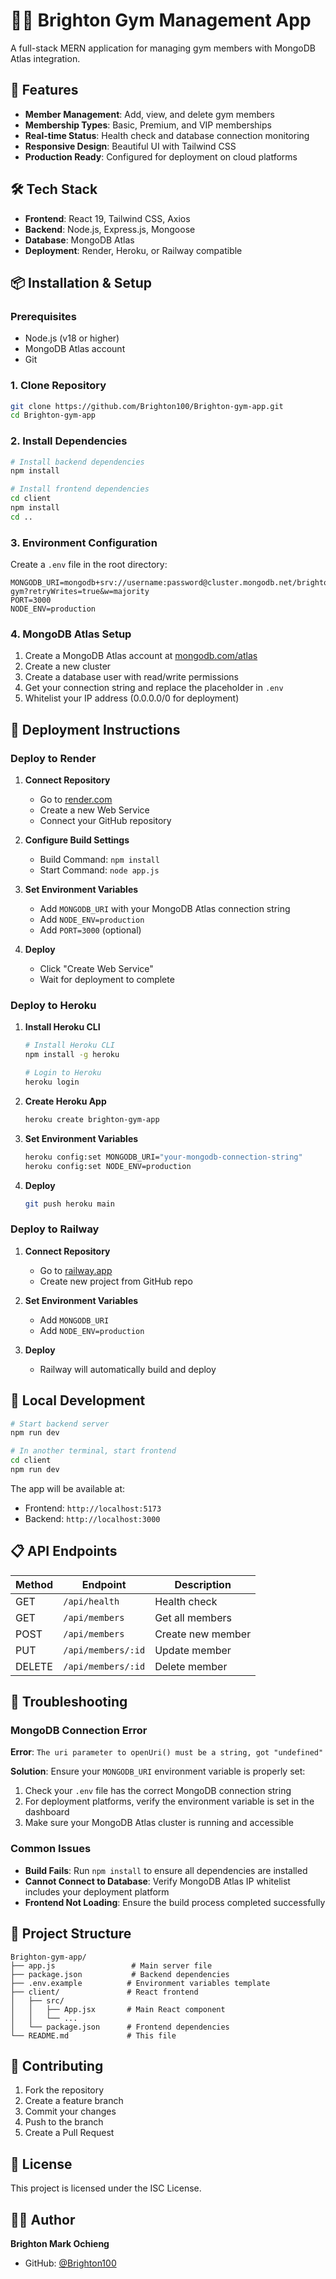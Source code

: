 # 🏋️‍♂️ Brighton Gym Management App

A full-stack MERN application for managing gym members with MongoDB Atlas integration.

## 🚀 Features

- **Member Management**: Add, view, and delete gym members
- **Membership Types**: Basic, Premium, and VIP memberships
- **Real-time Status**: Health check and database connection monitoring
- **Responsive Design**: Beautiful UI with Tailwind CSS
- **Production Ready**: Configured for deployment on cloud platforms

## 🛠️ Tech Stack

- **Frontend**: React 19, Tailwind CSS, Axios
- **Backend**: Node.js, Express.js, Mongoose
- **Database**: MongoDB Atlas
- **Deployment**: Render, Heroku, or Railway compatible

## 📦 Installation & Setup

### Prerequisites
- Node.js (v18 or higher)
- MongoDB Atlas account
- Git

### 1. Clone Repository
```bash
git clone https://github.com/Brighton100/Brighton-gym-app.git
cd Brighton-gym-app
```

### 2. Install Dependencies
```bash
# Install backend dependencies
npm install

# Install frontend dependencies
cd client
npm install
cd ..
```

### 3. Environment Configuration
Create a `.env` file in the root directory:
```env
MONGODB_URI=mongodb+srv://username:password@cluster.mongodb.net/brighton-gym?retryWrites=true&w=majority
PORT=3000
NODE_ENV=production
```

### 4. MongoDB Atlas Setup
1. Create a MongoDB Atlas account at [mongodb.com/atlas](https://mongodb.com/atlas)
2. Create a new cluster
3. Create a database user with read/write permissions
4. Get your connection string and replace the placeholder in `.env`
5. Whitelist your IP address (0.0.0.0/0 for deployment)

## 🚀 Deployment Instructions

### Deploy to Render

1. **Connect Repository**
   - Go to [render.com](https://render.com)
   - Create a new Web Service
   - Connect your GitHub repository

2. **Configure Build Settings**
   - Build Command: `npm install`
   - Start Command: `node app.js`

3. **Set Environment Variables**
   - Add `MONGODB_URI` with your MongoDB Atlas connection string
   - Add `NODE_ENV=production`
   - Add `PORT=3000` (optional)

4. **Deploy**
   - Click "Create Web Service"
   - Wait for deployment to complete

### Deploy to Heroku

1. **Install Heroku CLI**
   ```bash
   # Install Heroku CLI
   npm install -g heroku
   
   # Login to Heroku
   heroku login
   ```

2. **Create Heroku App**
   ```bash
   heroku create brighton-gym-app
   ```

3. **Set Environment Variables**
   ```bash
   heroku config:set MONGODB_URI="your-mongodb-connection-string"
   heroku config:set NODE_ENV=production
   ```

4. **Deploy**
   ```bash
   git push heroku main
   ```

### Deploy to Railway

1. **Connect Repository**
   - Go to [railway.app](https://railway.app)
   - Create new project from GitHub repo

2. **Set Environment Variables**
   - Add `MONGODB_URI`
   - Add `NODE_ENV=production`

3. **Deploy**
   - Railway will automatically build and deploy

## 🔧 Local Development

```bash
# Start backend server
npm run dev

# In another terminal, start frontend
cd client
npm run dev
```

The app will be available at:
- Frontend: `http://localhost:5173`
- Backend: `http://localhost:3000`

## 📋 API Endpoints

| Method | Endpoint | Description |
|--------|----------|-------------|
| GET | `/api/health` | Health check |
| GET | `/api/members` | Get all members |
| POST | `/api/members` | Create new member |
| PUT | `/api/members/:id` | Update member |
| DELETE | `/api/members/:id` | Delete member |

## 🐛 Troubleshooting

### MongoDB Connection Error
**Error**: `The uri parameter to openUri() must be a string, got "undefined"`

**Solution**: Ensure your `MONGODB_URI` environment variable is properly set:
1. Check your `.env` file has the correct MongoDB connection string
2. For deployment platforms, verify the environment variable is set in the dashboard
3. Make sure your MongoDB Atlas cluster is running and accessible

### Common Issues
- **Build Fails**: Run `npm install` to ensure all dependencies are installed
- **Cannot Connect to Database**: Verify MongoDB Atlas IP whitelist includes your deployment platform
- **Frontend Not Loading**: Ensure the build process completed successfully

## 📁 Project Structure

```
Brighton-gym-app/
├── app.js                 # Main server file
├── package.json           # Backend dependencies
├── .env.example          # Environment variables template
├── client/               # React frontend
│   ├── src/
│   │   ├── App.jsx       # Main React component
│   │   └── ...
│   └── package.json      # Frontend dependencies
└── README.md             # This file
```

## 🤝 Contributing

1. Fork the repository
2. Create a feature branch
3. Commit your changes
4. Push to the branch
5. Create a Pull Request

## 📄 License

This project is licensed under the ISC License.

## 👨‍💻 Author

**Brighton Mark Ochieng**
- GitHub: [@Brighton100](https://github.com/Brighton100)
